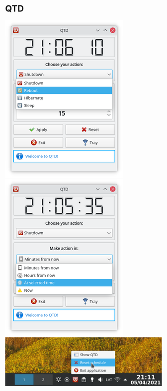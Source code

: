 # QTD

![QTD](https://raw.githubusercontent.com/Pyntux/QTD/main/QTD-pic1.png)
![QTD](https://raw.githubusercontent.com/Pyntux/QTD/main/QTD-pic2.png)
       ![QTD](https://raw.githubusercontent.com/Pyntux/QTD/main/QTD-pic4.png)
